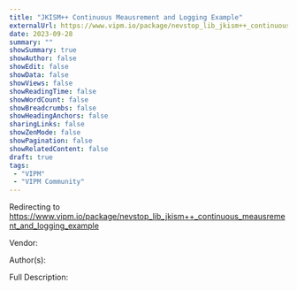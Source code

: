 ```yaml
---
title: "JKISM++ Continuous Meausrement and Logging Example"
externalUrl: https://www.vipm.io/package/nevstop_lib_jkism++_continuous_meausrement_and_logging_example
date: 2023-09-28
summary: ""
showSummary: true
showAuthor: false
showEdit: false
showData: false
showViews: false
showReadingTime: false
showWordCount: false
showBreadcrumbs: false
showHeadingAnchors: false
sharingLinks: false
showZenMode: false
showPagination: false
showRelatedContent: false
draft: true
tags:
 - "VIPM"
 - "VIPM Community"
---
```


Redirecting to https://www.vipm.io/package/nevstop_lib_jkism++_continuous_meausrement_and_logging_example

Vendor: 

Author(s): 
 
Full Description:
